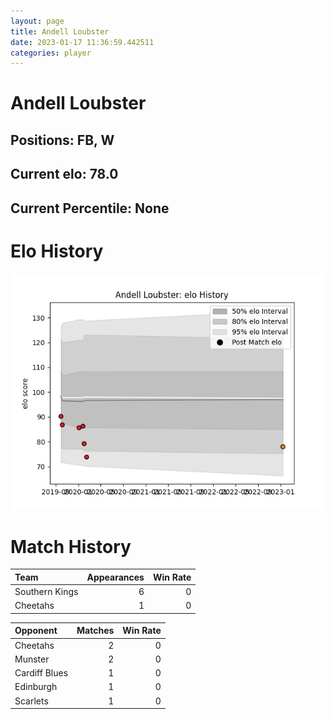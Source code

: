 ```yaml
---  
layout: page  
title: Andell Loubster  
date: 2023-01-17 11:36:59.442511  
categories: player  
---
```

# Andell Loubster

## Positions: FB, W

## Current elo: 78.0

## Current Percentile: None

# Elo History


![elo history](history_AndellLoubster.png)
# Match History


| Team           |   Appearances |   Win Rate |
|:---------------|--------------:|-----------:|
| Southern Kings |             6 |          0 |
| Cheetahs       |             1 |          0 |

| Opponent      |   Matches |   Win Rate |
|:--------------|----------:|-----------:|
| Cheetahs      |         2 |          0 |
| Munster       |         2 |          0 |
| Cardiff Blues |         1 |          0 |
| Edinburgh     |         1 |          0 |
| Scarlets      |         1 |          0 |
